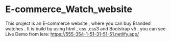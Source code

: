 # E-commerce_Watch_website
This project is an E-commerce website , where you can buy Branded watches . It is build by using html , css ,css3 and Bootstrap v5 .
you can see Live Demo from lere: https://555-354-1-51-31-51-51.netlify.app/
